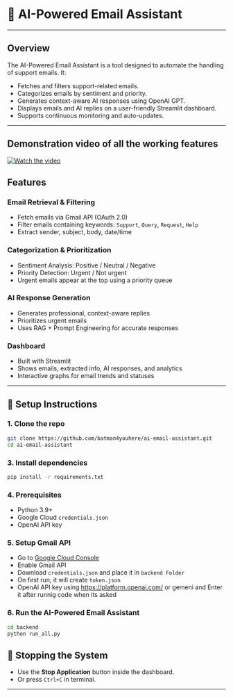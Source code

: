 # 📧 AI-Powered Email Assistant

---

## Overview 
The AI-Powered Email Assistant is a tool designed to automate the handling of support emails. It:
- Fetches and filters support-related emails.
- Categorizes emails by sentiment and priority.
- Generates context-aware AI responses using OpenAI GPT.
- Displays emails and AI replies on a user-friendly Streamlit dashboard.
- Supports continuous monitoring and auto-updates.

---
## Demonstration video of all the working features 
[![Watch the video](https://img.youtube.com/vi/7W6nKeOFWz4/hqdefault.jpg)](https://www.youtube.com/watch?v=7W6nKeOFWz4)

## Features

### Email Retrieval & Filtering
- Fetch emails via Gmail API (OAuth 2.0)
- Filter emails containing keywords: `Support`, `Query`, `Request`, `Help`
- Extract sender, subject, body, date/time

### Categorization & Prioritization
- Sentiment Analysis: Positive / Neutral / Negative
- Priority Detection: Urgent / Not urgent
- Urgent emails appear at the top using a priority queue

### AI Response Generation
- Generates professional, context-aware replies
- Prioritizes urgent emails
- Uses RAG + Prompt Engineering for accurate responses

### Dashboard
- Built with Streamlit
- Shows emails, extracted info, AI responses, and analytics
- Interactive graphs for email trends and statuses

---
## 🚀 Setup Instructions

### 1. Clone the repo
```bash
git clone https://github.com/batman4youhere/ai-email-assistant.git
cd ai-email-assistant
````

### 3. Install dependencies

```bash
pip install -r requirements.txt
```
### 4. Prerequisites
- Python 3.9+
- Google Cloud `credentials.json`
- OpenAI API key

### 5. Setup Gmail API

* Go to [Google Cloud Console](https://console.cloud.google.com/)
* Enable Gmail API
* Download `credentials.json` and place it in `backend Folder`
* On first run, it will create `token.json` 
* OpenAI API key using https://platform.openai.com/ or gemeni and Enter it after runnig code when its asked

### 6. Run the AI-Powered Email Assistant

```bash
cd backend
python run_all.py
```

## 🛑 Stopping the System

* Use the **Stop Application** button inside the dashboard.
* Or press `Ctrl+C` in terminal.

---




